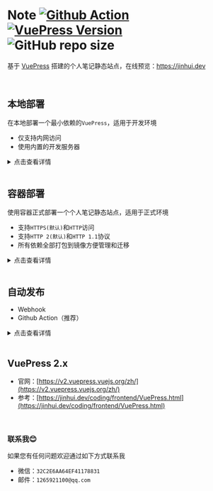 # Note [![Github Action](https://github.com/vvfock3r/note/workflows/build/badge.svg)](https://github.com/vvfock3r/note/blob/main/.github/workflows/main.yml) [![VuePress Version](https://img.shields.io/badge/vuepress-2.0.0--beta.46-blue)](https://v2.vuepress.vuejs.org/zh/) ![GitHub repo size](https://img.shields.io/github/repo-size/vvfock3r/note)

基于 [VuePress](https://v2.vuepress.vuejs.org/zh/) 搭建的个人笔记静态站点，在线预览：https://jinhui.dev

<br />

## 本地部署

在本地部署一个最小依赖的`VuePress`，适用于开发环境

* 仅支持内网访问
* 使用内置的开发服务器

<details>
    <summary>点击查看详情</summary>
    <p>

```bash
# (1) 下载源码
# [root@localhost ~]# git clone --depth 1 git@github.com:vvfock3r/note.git
[root@localhost ~]# git clone --depth 1 https://github.com/vvfock3r/note.git
[root@localhost ~]# cd note

# (2) 安装依赖
[root@localhost note]# yarn
yarn install v1.22.17
[1/4] Resolving packages...
[2/4] Fetching packages...
[3/4] Linking dependencies...
warning "vuepress>vuepress-vite@2.0.0-beta.46" has unmet peer dependency "@vuepress/client@^2.0.0-beta.42"
warning "vuepress>vuepress-vite@2.0.0-beta.46" has unmet peer dependency "vue@^3.2.35"
[4/4] Building fresh packages...
Done in 2.05s.

# (3) 启动服务
[root@localhost note]# yarn docs:dev
yarn run v1.22.17
$ vuepress dev docs
info Initializing VuePress and preparing data...

  vite v2.9.9 dev server running at:

  > Local:    http://localhost:8080/
  > Network:  http://10.0.8.4:8080/
  > Network:  http://172.17.0.1:8080/
8:20:02 PM [vite] ✨ optimized dependencies changed. reloading
```

</p>
</details>

<br />

## 容器部署

使用容器正式部署一个个人笔记静态站点，适用于正式环境

* 支持`HTTPS(默认)`和`HTTP`访问
* 支持`HTTP 2(默认)`和`HTTP 1.1`协议
* 所有依赖全部打包到镜像方便管理和迁移

<details>
    <summary>点击查看详情</summary>
    <p>

```bash
# (1)下载源码
# [root@localhost ~]# git clone --depth 1 git@github.com:vvfock3r/note.git
[root@localhost ~]# git clone --depth 1 https://github.com/vvfock3r/note.git
[root@localhost ~]# cd note

# (2) 构建镜像并启动容器
[root@localhost note]# docker image build -t nginx:webserver --memory 2g .

# (3) 启动容器
[root@localhost note]# docker container run \
--name jinhui.dev \
-p80:80 -p443:443 \
--restart always \
--memory 1g \
-d \
nginx:webserver

# (4) 域名解析
#     1、公网解析需要修改 jinhui.dev和www.jinhui.dev A记录
#     2、本地解析可以使用/etc/hosts
[root@localhost note]# grep -E "[[:blank:]]jinhui.dev$" /etc/hosts \
|| sed -i '$a 127.0.0.1 jinhui.dev' /etc/hosts

[root@localhost note]# cat /etc/hosts
127.0.0.1 jinhui.dev
```

</p>
</details>

<br />

## 自动发布

* Webhook
* Github Action（推荐）

<details>
    <summary>点击查看详情</summary>
    <p>

**（1）自动发布方式对比**

| 发布方式      | 说明                                                         | 优势                                 | 劣势                                                         |
| ------------- | ------------------------------------------------------------ | ------------------------------------ | ------------------------------------------------------------ |
| Webhook       | （1）首先启动一个公网可访问的Web Server<br />（2）当有代码提交时，Github会给Web Server发送POST请求<br />（3）Server接到请求后执行发布所需要的一系列流程 | 简单                                 | 服务器需要额外开放一个端口；<br />打包等操作会占用服务器资源 |
| Github Action | 我们只需要编写一个YAML文件在Github所提供的云环境内进行各种操作完成发布 | 无额外端口开放；<br />不占用系统资源 | YAML编写略复杂；<br />通常需要开放SSH端口给云环境            |

**（2）Webhook**

**服务端配置**

```bash
# (1)下载源码到/root/下
# [root@localhost ~]# git clone --depth 1 git@github.com:vvfock3r/note.git
[root@localhost ~]# git clone --depth 1 https://github.com/vvfock3r/note.git

# 拷贝 note/scripts/github_webhook_server.py
[root@localhost ~]# cp -raf note/scripts/webhook.py .

# 修改Github_Secret，保持与Web界面配置的一样
[root@localhost ~]# vim webhook.py.py
...
Github_Secret = "1YbutGiyBDV6hlix"  # 根据实际情况修改
...

# 启动Server
[root@localhost ~]# tmux new -s webhook
[root@localhost ~]# python3 webhook.py 
 * Serving Flask app 'webhook' (lazy loading)
 * Environment: production
   WARNING: This is a development server. Do not use it in a production deployment.
   Use a production WSGI server instead.
 * Debug mode: off
 * Running on all addresses.
   WARNING: This is a development server. Do not use it in a production deployment.
 * Running on http://10.0.8.4:12345/ (Press CTRL+C to quit)
```

**Github Web配置**

![image-20220623124356891](https://tuchuang-1257805459.cos.accelerate.myqcloud.com//image-20220623124356891.png)

**（3）Github Action（推荐）**

**编写YAML**

参考：[https://github.com/vvfock3r/note/blob/main/.github/workflows/main.yml](https://github.com/vvfock3r/note/blob/main/.github/workflows/main.yml)

**配置Github Secrets**

![image-20220623124558992](https://tuchuang-1257805459.cos.accelerate.myqcloud.com//image-20220623124558992.png)

</p>
</details>

<br />

## VuePress 2.x

* 官网：[https://v2.vuepress.vuejs.org/zh/](https://v2.vuepress.vuejs.org/zh/)
* 参考：[https://jinhui.dev/coding/frontend/VuePress.html](https://jinhui.dev/coding/frontend/VuePress.html)

<br />

### 联系我😊

如果您有任何问题欢迎通过如下方式联系我

* 微信：`32C2E6AA64EF41178831`
* 邮件：`1265921100@qq.com`

